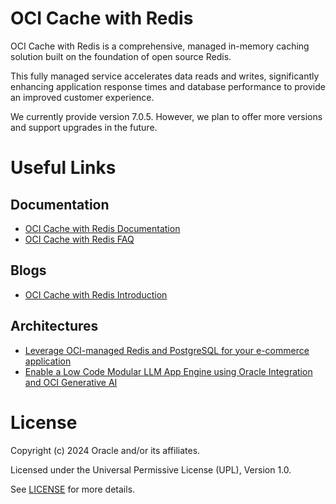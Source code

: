 # OCI Cache with Redis

OCI Cache with Redis is a comprehensive, managed in-memory caching solution built on the foundation of open source Redis. 

This fully managed service accelerates data reads and writes, 
significantly enhancing application response times and database performance to provide an improved customer experience.

We currently provide version 7.0.5. However, we plan to offer more versions and support upgrades in the future.

# Useful Links

## Documentation
- [OCI Cache with Redis Documentation](https://docs.oracle.com/en-us/iaas/Content/redis/home.htm)
- [OCI Cache with Redis FAQ](https://www.oracle.com/uk/cloud/redis/faq/)

## Blogs
- [OCI Cache with Redis Introduction](https://blogs.oracle.com/cloud-infrastructure/post/oci-cache-redis)

## Architectures
- [Leverage OCI-managed Redis and PostgreSQL for your e-commerce application](https://docs.oracle.com/en/solutions/oci-redis-postgresql/index.html#GUID-DD63C617-DEEE-4357-B203-A3CFDF1B34EC)
- [Enable a Low Code Modular LLM App Engine using Oracle Integration and OCI Generative AI](https://docs.oracle.com/en/solutions/oci-generative-ai-integration/index.html#GUID-0C310162-34D9-4EB2-978D-FBAFB931E637)


# License

Copyright (c) 2024 Oracle and/or its affiliates.

Licensed under the Universal Permissive License (UPL), Version 1.0.

See [LICENSE](https://github.com/oracle-devrel/technology-engineering/blob/main/LICENSE) for more details.
